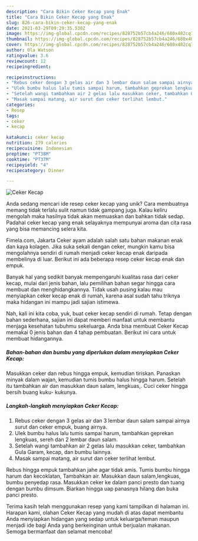 ```yaml
---
description: "Cara Bikin Ceker Kecap yang Enak"
title: "Cara Bikin Ceker Kecap yang Enak"
slug: 826-cara-bikin-ceker-kecap-yang-enak
date: 2021-03-29T09:29:35.530Z
image: https://img-global.cpcdn.com/recipes/828752b57cb4a246/680x482cq70/ceker-kecap-foto-resep-utama.jpg
thumbnail: https://img-global.cpcdn.com/recipes/828752b57cb4a246/680x482cq70/ceker-kecap-foto-resep-utama.jpg
cover: https://img-global.cpcdn.com/recipes/828752b57cb4a246/680x482cq70/ceker-kecap-foto-resep-utama.jpg
author: Ola Watson
ratingvalue: 3.6
reviewcount: 12
recipeingredient:

recipeinstructions:
- "Rebus ceker dengan 3 gelas air dan 3 lembar daun salam sampai airnya surut dan ceker empuk, buang airnya."
- "Ulek bumbu halus lalu tumis sampai harum, tambahkan geprekan lengkuas, sereh dan 2 lembar daun salam."
- "Setelah wangi tambahkan air 2 gelas lalu masukkan ceker, tambahkan Gula Garam, kecap, dan bumbu lainnya."
- "Masak sampai matang, air surut dan ceker terlihat lembut."
categories:
- Resep
tags:
- ceker
- kecap

katakunci: ceker kecap 
nutrition: 279 calories
recipecuisine: Indonesian
preptime: "PT38M"
cooktime: "PT37M"
recipeyield: "4"
recipecategory: Dinner

---
```



![Ceker Kecap](https://img-global.cpcdn.com/recipes/828752b57cb4a246/680x482cq70/ceker-kecap-foto-resep-utama.jpg)

Anda sedang mencari ide resep ceker kecap yang unik? Cara membuatnya memang tidak terlalu sulit namun tidak gampang juga. Kalau keliru mengolah maka hasilnya tidak akan memuaskan dan bahkan tidak sedap. Padahal ceker kecap yang enak selayaknya mempunyai aroma dan cita rasa yang bisa memancing selera kita.

Fimela.com, Jakarta Ceker ayam adalah salah satu bahan makanan enak dan kaya kolagen. Jika suka sekali dengan ceker, mungkin kamu bisa mengolahnya sendiri di rumah menjadi ceker kecap enak daripada membelinya di luar. Berikut ini ada beberapa resep ceker kecap enak dan empuk.

Banyak hal yang sedikit banyak mempengaruhi kualitas rasa dari ceker kecap, mulai dari jenis bahan, lalu pemilihan bahan segar hingga cara membuat dan menghidangkannya. Tidak usah pusing kalau mau menyiapkan ceker kecap enak di rumah, karena asal sudah tahu triknya maka hidangan ini mampu jadi sajian istimewa.


Nah, kali ini kita coba, yuk, buat ceker kecap sendiri di rumah. Tetap dengan bahan sederhana, sajian ini dapat memberi manfaat untuk membantu menjaga kesehatan tubuhmu sekeluarga. Anda bisa membuat Ceker Kecap memakai 0 jenis bahan dan 4 tahap pembuatan. Berikut ini cara untuk membuat hidangannya.

<!--inarticleads1-->

##### Bahan-bahan dan bumbu yang diperlukan dalam menyiapkan Ceker Kecap:



Masukkan ceker dan rebus hingga empuk, kemudian tiriskan. Panaskan minyak dalam wajan, kemudian tumis bumbu halus hingga harum. Setelah itu tambahkan air dan masukkan daun salam, lengkuas,. Cuci ceker hingga bersih buang kuku- kukunya. 

<!--inarticleads2-->

##### Langkah-langkah menyiapkan Ceker Kecap:

1. Rebus ceker dengan 3 gelas air dan 3 lembar daun salam sampai airnya surut dan ceker empuk, buang airnya.
1. Ulek bumbu halus lalu tumis sampai harum, tambahkan geprekan lengkuas, sereh dan 2 lembar daun salam.
1. Setelah wangi tambahkan air 2 gelas lalu masukkan ceker, tambahkan Gula Garam, kecap, dan bumbu lainnya.
1. Masak sampai matang, air surut dan ceker terlihat lembut.


Rebus hingga empuk tambahkan jahe agar tidak amis. Tumis bumbu hingga harum dan kecoklatan, Tambahkan air. Masukkan daun salam,lengkuas, bumbu penyedap rasa. Masukkan ceker ke dalam panci presto dan tuang dengan bumbu dimsum. Biarkan hingga uap panasnya hilang dan buka panci presto. 

Terima kasih telah menggunakan resep yang kami tampilkan di halaman ini. Harapan kami, olahan Ceker Kecap yang mudah di atas dapat membantu Anda menyiapkan hidangan yang sedap untuk keluarga/teman maupun menjadi ide bagi Anda yang berkeinginan untuk berjualan makanan. Semoga bermanfaat dan selamat mencoba!
